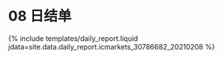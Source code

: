 # 08 日结单

{% include  templates/daily_report.liquid jdata=site.data.daily_report.icmarkets_30786682_20210208 %}